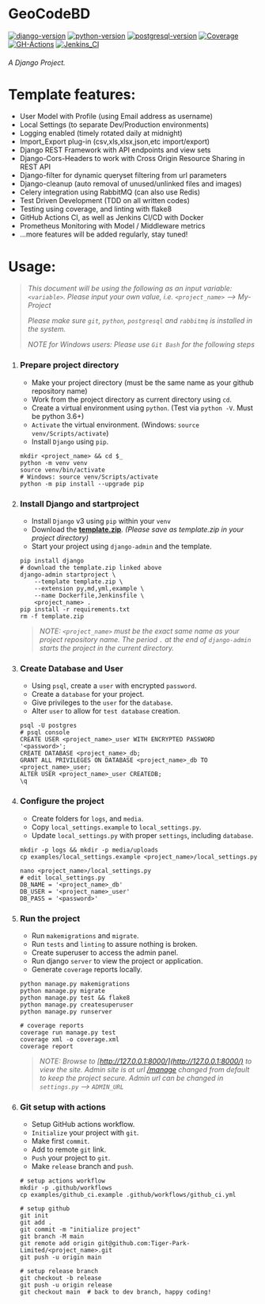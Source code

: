 # __GeoCodeBD__
[![django-version](https://img.shields.io/badge/django-3.1-green)](https://www.djangoproject.com)
[![python-version](https://img.shields.io/badge/python-3.8-blue)](https://www.python.org)
[![postgresql-version](https://img.shields.io/badge/postgresql-12.3-orange)](https://www.postgresql.org)
[![Coverage](https://jenkins.tiger-park.com/coverage/GeoCodeBD)](https://jenkins.tiger-park.com/job/GeoCodeBD/cobertura)
[![GH-Actions](https://github.com/github-rajib/GeoCodeBD/workflows/GeoCodeBD_CI/badge.svg)](https://github.com/github-rajib/GeoCodeBD/actions)
[![Jenkins_CI](https://jenkins.tiger-park.com/buildStatus/icon?job=GeoCodeBD&subject=Jenkins)](https://jenkins.tiger-park.com/job/GeoCodeBD)

###### _A Django Project._

# __Template features:__
- User Model with Profile (using Email address as username)
- Local Settings (to separate Dev/Production environments)
- Logging enabled (timely rotated daily at midnight)
- Import_Export plug-in (csv,xls,xlsx,json,etc import/export)
- Django REST Framework with API endpoints and view sets
- Django-Cors-Headers to work with Cross Origin Resource Sharing in REST API
- Django-filter for dynamic queryset filtering from url parameters
- Django-cleanup (auto removal of unused/unlinked files and images)
- Celery integration using RabbitMQ (can also use Redis)
- Test Driven Development (TDD on all written codes)
- Testing using coverage, and linting with flake8
- GitHub Actions CI, as well as Jenkins CI/CD with Docker
- Prometheus Monitoring with Model / Middleware metrics
- ...more features will be added regularly, stay tuned!

# __Usage:__
> _This document will be using the following as an input variable: `<variable>`. Please input your own value, i.e. `<project_name>` --> My-Project_
>
> _Please make sure `git`, `python`, `postgresql` and `rabbitmq` is installed in the system._
>
> _NOTE for Windows users: Please use `Git Bash` for the following steps_

1. ### Prepare project directory
    - Make your project directory (must be the same name as your github repository name)
    - Work from the project directory as current directory using `cd`.
    - Create a virtual environment using `python`. (Test via `python -V`. Must be python 3.6+)
    - `Activate` the virtual environment. (Windows: `source venv/Scripts/activate`)
    - Install `Django` using `pip`.
    ```shell script
    mkdir <project_name> && cd $_
    python -m venv venv
    source venv/bin/activate
    # Windows: source venv/Scripts/activate
    python -m pip install --upgrade pip
    ```

2. ### Install Django and startproject
    - Install `Django` v3 using `pip` within your `venv`
    - Download the __[template.zip](https://github.com/Tiger-Park-Limited/TPL_Django/archive/template.zip)__. _(Please save as template.zip in your project directory)_
    - Start your project using `django-admin` and the template.
    ```shell script
    pip install django
    # download the template.zip linked above
    django-admin startproject \
        --template template.zip \
        --extension py,md,yml,example \
        --name Dockerfile,Jenkinsfile \
        <project_name> .
    pip install -r requirements.txt
    rm -f template.zip
    ```
    > _NOTE: `<project_name>` must be the exact same name as your project repository name. The period `.` at the end of `django-admin` starts the project in the current directory._

3. ### Create Database and User
    - Using `psql`, create a `user` with encrypted `password`.
    - Create a `database` for your project.
    - Give privileges to the `user` for the `database`.
    - Alter `user` to allow for `test database` creation.
    ```shell script
    psql -U postgres
    # psql console 
    CREATE USER <project_name>_user WITH ENCRYPTED PASSWORD '<password>';
    CREATE DATABASE <project_name>_db;
    GRANT ALL PRIVILEGES ON DATABASE <project_name>_db TO <project_name>_user;
    ALTER USER <project_name>_user CREATEDB;
    \q
    ```

4. ### Configure the project
    - Create folders for `logs`, and `media`.
    - Copy `local_settings.example` to `local_settings.py`.
    - Update `local_settings.py` with proper `settings`, including `database`.
    ```shell script
    mkdir -p logs && mkdir -p media/uploads
    cp examples/local_settings.example <project_name>/local_settings.py
    
    nano <project_name>/local_settings.py
    # edit local_settings.py
    DB_NAME = '<project_name>_db'
    DB_USER = '<project_name>_user'
    DB_PASS = '<password>'
    ```

5. ### Run the project
    - Run `makemigrations` and `migrate`.
    - Run `tests` and `linting` to assure nothing is broken.
    - Create superuser to access the admin panel.
    - Run django `server` to view the project or application.
    - Generate `coverage` reports locally.
    ```shell script
    python manage.py makemigrations
    python manage.py migrate
    python manage.py test && flake8
    python manage.py createsuperuser
    python manage.py runserver
    
    # coverage reports
    coverage run manage.py test
    coverage xml -o coverage.xml
    coverage report
    ```
   > _NOTE: Browse to [http://127.0.0.1:8000/](http://127.0.0.1:8000/) to view the site. Admin site is at url [/manage](http://127.0.0.1:8000/manage) changed from default to keep the project secure. Admin url can be changed in `settings.py` --> `ADMIN_URL`_

6. ### Git setup with actions
    - Setup GitHub actions workflow.
    - `Initialize` your project with `git`.
    - Make first `commit`.
    - Add to remote `git` link.
    - `Push` your project to `git`.
    - Make `release` branch and `push`.
    ```shell script
    # setup actions workflow
    mkdir -p .github/workflows
    cp examples/github_ci.example .github/workflows/github_ci.yml
    
    # setup github
    git init
    git add .
    git commit -m "initialize project"
    git branch -M main
    git remote add origin git@github.com:Tiger-Park-Limited/<project_name>.git
    git push -u origin main
    
    # setup release branch
    git checkout -b release
    git push -u origin release
    git checkout main  # back to dev branch, happy coding!
    ```

